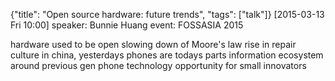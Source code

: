 {"title": "Open source hardware: future trends", "tags": ["talk"]}
[2015-03-13 Fri 10:00]
speaker: Bunnie Huang
event: FOSSASIA 2015

hardware used to be open
slowing down of Moore's law
rise in repair culture
in china, yesterdays phones are todays parts
information ecosystem around previous gen phone technology
opportunity for small innovators
